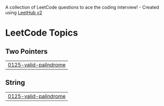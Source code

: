 A collection of LeetCode questions to ace the coding interview! - Created using [LeetHub v2](https://github.com/arunbhardwaj/LeetHub-2.0)
<!---LeetCode Topics Start-->
# LeetCode Topics
## Two Pointers
|  |
| ------- |
| [0125-valid-palindrome](https://github.com/farhan6397/LeetCode-daily-problem-solve/tree/master/0125-valid-palindrome) |
## String
|  |
| ------- |
| [0125-valid-palindrome](https://github.com/farhan6397/LeetCode-daily-problem-solve/tree/master/0125-valid-palindrome) |
<!---LeetCode Topics End-->